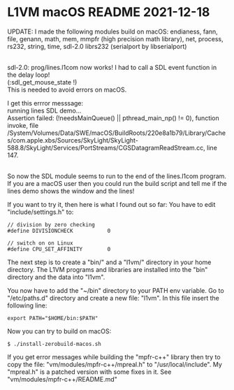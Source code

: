 L1VM macOS README 2021-12-18
============================
UPDATE: I made the following modules build on macOS:
endianess, fann, file, genann, math, mem, mmpfr (high precision math library), net, process, rs232, string, time, sdl-2.0
librs232 (serialport by libserialport) <br><br>

sdl-2.0: prog/lines.l1com now works! I had to call a SDL event function in the delay loop! <br>
(:sdl_get_mouse_state !) <br>
This is needed to avoid errors on macOS. <br>

I get this errror messsage: <br>
running lines SDL demo... <bR>
Assertion failed: (!needsMainQueue() || pthread_main_np() != 0), function invoke, file /System/Volumes/Data/SWE/macOS/BuildRoots/220e8a1b79/Library/Caches/com.apple.xbs/Sources/SkyLight/SkyLight-588.8/SkyLight/Services/PortStreams/CGSDatagramReadStream.cc, line 147. <br><br>

So now the SDL module seems to run  to the end of the lines.l1com program. <br>
If you are a macOS user then you could run the build script and tell me if the lines demo
shows the window and the lines! <br>

If you want to try it, then here is what I found out so far:
You have to edit "include/settings.h" to:

```
// division by zero checking
#define DIVISIONCHECK           0

// switch on on Linux
#define CPU_SET_AFFINITY        0
```

The next step is to create a "bin/" and a "l1vm/" directory in your home directory.
The L1VM programs and libraries are installed into the "bin" directory and the data into "l1vm".

You now have to add the "~/bin" directory to your PATH env variable.
Go to "/etc/paths.d" directory and create a new file: "l1vm".
In this file insert the following line:

```
export PATH="$HOME/bin:$PATH"
```

Now you can try to build on macOS:

```
$ ./install-zerobuild-macos.sh
```

If you get error messages while building the "mpfr-c++" library then try to copy the file:
"vm/modules/mpfr-c++/mpreal.h" to "/usr/local/include". My "mpreal.h" is a patched version with some fixes in it. See "vm/modules/mpfr-c++/README.md"
